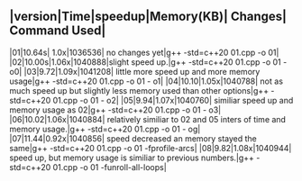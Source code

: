 |version|Time|speedup|Memory(KB)| Changes| Command Used|
-----------------------------------------------------------------------
|01|10.64s| 1.0x|1036536| no changes yet|g++ -std=c++20 01.cpp -o 01|
|02|10.00s|1.06x|1040888|slight speed up.|g++ -std=c++20 01.cpp -o 01 - o0|
|03|9.72|1.09x|1041208| little more speed up and more memory usage|g++ -std=c++20 01.cpp -o 01 - o1|
|04|10.10|1.05x|1040788| not as much speed up but slightly less memory used than other options|g++ -std=c++20 01.cpp -o 01 - o2|
|05|9.94|1.07x|1040760| similiar speed up and memory usage as 02|g++ -std=c++20 01.cpp -o 01 - o3|
|06|10.02|1.06x|1040884| relatively similiar to 02 and 05 inters of time and memory usage.|g++ -std=c++20 01.cpp -o 01 - og|
|07|11.44|0.92x|1040856| speed decreased an memory stayed the same|g++ -std=c++20 01.cpp -o 01 -fprofile-arcs|
|08|9.82|1.08x|1040944| speed up, but memory usage is similiar to previous numbers.|g++ -std=c++20 01.cpp -o 01 -funroll-all-loops|